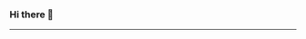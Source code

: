 ### Hi there 👋
-------------------------------

<!-- [![Anurag's GitHub stats](https://github-readme-stats.vercel.app/api?username=brendanfurtado)](https://github.com/anuraghazra/github-readme-stats) -->
<!-- [![Top Langs](https://github-readme-stats.vercel.app/api/top-langs/?username=brendanfurtado&hide_progress=false)](https://github.com/anuraghazra/github-readme-stats)
 -->
<!--
**brendanfurtado/brendanfurtado** is a ✨ _special_ ✨ repository because its `README.md` (this file) appears on your GitHub profile.

Here are some ideas to get you started:

- 🔭 I’m currently working on ...
- 🌱 I’m currently learning ...
- 👯 I’m looking to collaborate on ...
- 🤔 I’m looking for help with ...
- 💬 Ask me about ...
- 📫 How to reach me: ...
- 😄 Pronouns: ...
- ⚡ Fun fact: ...
-->
